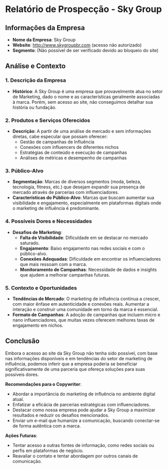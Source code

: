 # Relatório de Prospecção - Sky Group

## Informações da Empresa

- **Nome da Empresa**: Sky Group
- **Website**: http://www.skygroupbr.com (acesso não autorizado)
- **Segmento**: (Não possível de ser verificado devido ao bloqueio do site)

## Análise e Contexto

### 1. Descrição da Empresa
- **Histórico**: A Sky Group é uma empresa que provavelmente atua no setor de Marketing, dado o nome e as características geralmente associadas à marca. Porém, sem acesso ao site, não conseguimos detalhar sua história ou fundação.
  
### 2. Produtos e Serviços Oferecidos
- **Descrição**: A partir de uma análise de mercado e sem informações diretas, cabe especular que possam oferecer:
  - Gestão de campanhas de Influência
  - Conexões com influencers de diferentes nichos
  - Estratégias de conteúdo e execução de campanhas
  - Análises de métricas e desempenho de campanhas

### 3. Público-Alvo
- **Segmentação**: Marcas de diversos segmentos (moda, beleza, tecnologia, fitness, etc.) que desejam expandir sua presença de mercado através de parcerias com influenciadores. 
- **Características do Público-Alvo**: Marcas que buscam aumentar sua visibilidade e engajamento, especialmente em plataformas digitais onde o marketing de influência é predominante.

### 4. Possíveis Dores e Necessidades
- **Desafios de Marketing**:
  - **Falta de Visibilidade**: Dificuldade em se destacar no mercado saturado.
  - **Engajamento**: Baixo engajamento nas redes sociais e com o público-alvo.
  - **Conexões Adequadas**: Dificuldade em encontrar os influenciadores que mais ressoam com a marca.
  - **Monitoramento de Campanhas**: Necessidade de dados e insights que ajudem a melhorar campanhas futuras.

### 5. Contexto e Oportunidades
- **Tendências de Mercado**: O marketing de influência continua a crescer, com maior ênfase em autenticidade e conexões reais. Aumentar a interação e construir uma comunidade em torno da marca é essencial.
- **Formato de Campanhas**: A adoção de campanhas que incluem micro e nano influenciadores, que muitas vezes oferecem melhores taxas de engajamento em nichos.

## Conclusão
Embora o acesso ao site da Sky Group não tenha sido possível, com base nas informações disponíveis e em tendências do setor de marketing de influência, podemos inferir que a empresa poderia se beneficiar significativamente de uma parceria que ofereça soluções para suas possíveis dores. 

**Recomendações para o Copywriter**:
- Abordar a importância do marketing de influência no ambiente digital atual.
- Enfatizar a eficácia de parcerias estratégicas com influenciadores.
- Destacar como nossa empresa pode ajudar a Sky Group a maximizar resultados e reduzir os desafios mencionados.
- Enviar um e-mail que humanize a comunicação, buscando conectar-se de forma autêntica com a marca.

**Ações Futuras**:
- Tentar acesso a outras fontes de informação, como redes sociais ou perfis em plataformas de negócio.
- Reavaliar o contato e tentar abordagem por outros canais de comunicação.